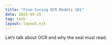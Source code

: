 ```yaml
---
title: "Fine-tuning OCR Models 101"
date: 2025-05-15
tag: tech
layout: layout.njk
---
```

Let’s talk about OCR and why the seal must read.